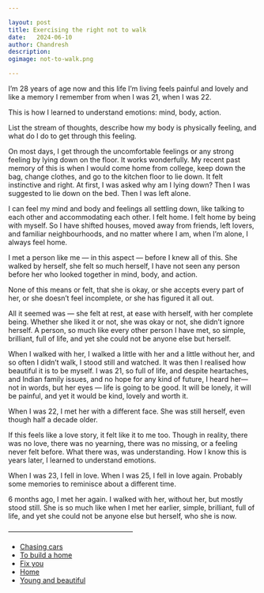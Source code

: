 ```yaml
---

layout: post
title: Exercising the right not to walk
date:	2024-06-10
author:	Chandresh
description:
ogimage: not-to-walk.png

---
```


I’m 28 years of age now and this life I’m living feels painful and lovely and like a memory I remember from when I was 21, when I was 22.

This is how I learned to understand emotions: mind, body, action.

List the stream of thoughts, describe how my body is physically feeling, and what do I do to get through this feeling.

On most days, I get through the uncomfortable feelings or any strong feeling by lying down on the floor. It works wonderfully. My recent past memory of this is when I would come home from college, keep down the bag, change clothes, and go to the kitchen floor to lie down. It felt instinctive and right. At first, I was asked why am I lying down? Then I was suggested to lie down on the bed. Then I was left alone.

I can feel my mind and body and feelings all settling down, like talking to each other and accommodating each other. I felt home. I felt home by being with myself. So I have shifted houses, moved away from friends, left lovers, and familiar neighbourhoods, and no matter where I am, when I’m alone, I always feel home.

I met a person like me — in this aspect — before I knew all of this. She walked by herself, she felt so much herself, I have not seen any person before her who looked together in mind, body, and action.

None of this means or felt, that she is okay, or she accepts every part of her, or she doesn’t feel incomplete, or she has figured it all out.

All it seemed was — she felt at rest, at ease with herself, with her complete being. Whether she liked it or not, she was okay or not, she didn’t ignore herself. A person, so much like every other person I have met, so simple, brilliant, full of life, and yet she could not be anyone else but herself.

When I walked with her, I walked a little with her and a little without her, and so often I didn’t walk, I stood still and watched. It was then I realised how beautiful it is to be myself. I was 21, so full of life, and despite heartaches, and Indian family issues, and no hope for any kind of future, I heard her— not in words, but her eyes — life is going to be good. It will be lonely, it will be painful, and yet it would be kind, lovely and worth it.

When I was 22, I met her with a different face. She was still herself, even though half a decade older.

If this feels like a love story, it felt like it to me too. Though in reality, there was no love, there was no yearning, there was no missing, or a feeling never felt before. What there was, was understanding. How I know this is years later, I learned to understand emotions.

When I was 23, I fell in love. When I was 25, I fell in love again. Probably some memories to reminisce about a different time.

6 months ago, I met her again. I walked with her, without her, but mostly stood still. She is so much like when I met her earlier, simple, brilliant, full of life, and yet she could not be anyone else but herself, who she is now.

——————————————————
- [Chasing cars](https://open.spotify.com/track/5hnyJvgoWiQUYZttV4wXy6)
- [To build a home](https://open.spotify.com/track/0TKSorDYf2hKGHgarbQ0sK)
- [Fix you](https://open.spotify.com/track/7LVHVU3tWfcxj5aiPFEW4Q)
- [Home](https://open.spotify.com/track/10ViidwjGLCfVtGPfdcszR)
- [Young and beautiful](https://open.spotify.com/track/2nMeu6UenVvwUktBCpLMK9)
